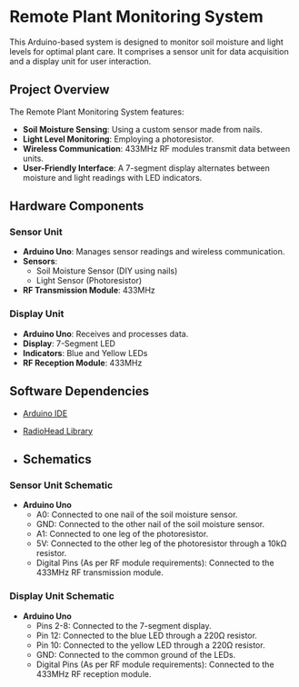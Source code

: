 # Remote Plant Monitoring System

This Arduino-based system is designed to monitor soil moisture and light levels for optimal plant care. It comprises a sensor unit for data acquisition and a display unit for user interaction.

## Project Overview

The Remote Plant Monitoring System features:
- **Soil Moisture Sensing**: Using a custom sensor made from nails.
- **Light Level Monitoring**: Employing a photoresistor.
- **Wireless Communication**: 433MHz RF modules transmit data between units.
- **User-Friendly Interface**: A 7-segment display alternates between moisture and light readings with LED indicators.

## Hardware Components

### Sensor Unit
- **Arduino Uno**: Manages sensor readings and wireless communication.
- **Sensors**: 
  - Soil Moisture Sensor (DIY using nails)
  - Light Sensor (Photoresistor)
- **RF Transmission Module**: 433MHz

### Display Unit
- **Arduino Uno**: Receives and processes data.
- **Display**: 7-Segment LED
- **Indicators**: Blue and Yellow LEDs
- **RF Reception Module**: 433MHz

## Software Dependencies

- [Arduino IDE](https://www.arduino.cc/en/Main/Software)
- [RadioHead Library](http://www.airspayce.com/mikem/arduino/RadioHead/)

- ## Schematics

### Sensor Unit Schematic
- **Arduino Uno**
  - A0: Connected to one nail of the soil moisture sensor.
  - GND: Connected to the other nail of the soil moisture sensor.
  - A1: Connected to one leg of the photoresistor.
  - 5V: Connected to the other leg of the photoresistor through a 10kΩ resistor.
  - Digital Pins (As per RF module requirements): Connected to the 433MHz RF transmission module.

### Display Unit Schematic
- **Arduino Uno**
  - Pins 2-8: Connected to the 7-segment display.
  - Pin 12: Connected to the blue LED through a 220Ω resistor.
  - Pin 10: Connected to the yellow LED through a 220Ω resistor.
  - GND: Connected to the common ground of the LEDs.
  - Digital Pins (As per RF module requirements): Connected to the 433MHz RF reception module.
